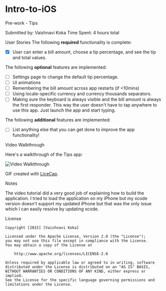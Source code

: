 # Intro-to-iOS
Pre-work - Tips

Submitted by: Vaishnavi Koka
Time Spent: 4 hours total

User Stories
The following **required** functionality is complete:
* [X] User can enter a bill amount, choose a tip percentage, and see the tip and total values.

The following **optional** features are implemented:
* [ ] Settings page to change the default tip percentage.
* [ ] UI animations
* [ ] Remembering the bill amount across app restarts (if <10mins)
* [ ] Using locale-specific currency and currency thousands separators.
* [ ] Making sure the keyboard is always visible and the bill amount is always the first responder. This way the user doesn't have to tap anywhere to use this app. Just launch the app and start typing.

The following **additional** features are implemented:

- [ ] List anything else that you can get done to improve the app functionality!

Video Walkthrough

Here's a walkthrough of the Tips app:

<img src='http://i.imgur.com/tZz7Zdw.gif' title='Video Walkthrough' width='' alt='Video Walkthrough' />

GIF created with [LiceCap](http://www.cockos.com/licecap/).

Notes

The video tutorial did a very good job of explaining how to build the application. I tried to load the application on my iPhone but my xcode version doesn't support my updated iPhone but that was the only issue which I can easily resolve by updating xcode. 

License

    Copyright [2015] [Vaishnavi Koka]

    Licensed under the Apache License, Version 2.0 (the "License");
    you may not use this file except in compliance with the License.
    You may obtain a copy of the License at

        http://www.apache.org/licenses/LICENSE-2.0

    Unless required by applicable law or agreed to in writing, software
    distributed under the License is distributed on an "AS IS" BASIS,
    WITHOUT WARRANTIES OR CONDITIONS OF ANY KIND, either express or implied.
    See the License for the specific language governing permissions and
    limitations under the License.
